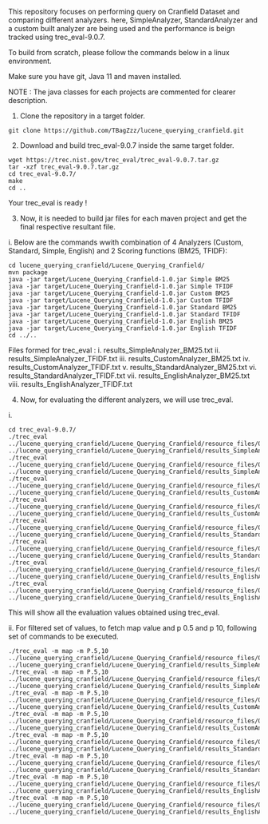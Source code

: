 This repository focuses on performing query on Cranfield Dataset and comparing different analyzers.
here, SimpleAnalyzer, StandardAnalyzer and a custom built analyzer are being used and the performance is beign tracked using trec_eval-9.0.7.

To build from scratch, please follow the commands below in a linux environment.

Make sure you have git, Java 11 and maven installed.

NOTE : The java classes for each projects are commented for clearer description.

1. Clone the repository in a target folder.
```
git clone https://github.com/TBagZzz/lucene_querying_cranfield.git
```

2. Download and build trec_eval-9.0.7 inside the same target folder.
```
wget https://trec.nist.gov/trec_eval/trec_eval-9.0.7.tar.gz
tar -xzf trec_eval-9.0.7.tar.gz
cd trec_eval-9.0.7/
make
cd ..
```
Your trec_eval is ready !

3. Now, it is needed to build jar files for each maven project and get the final respective resultant file.

i. Below are the commands wwith combination of 4 Analyzers (Custom, Standard, Simple, English) and 2 Scoring functions (BM25, TFIDF):
```
cd lucene_querying_cranfield/Lucene_Querying_Cranfield/
mvn package
java -jar target/Lucene_Querying_Cranfield-1.0.jar Simple BM25
java -jar target/Lucene_Querying_Cranfield-1.0.jar Simple TFIDF
java -jar target/Lucene_Querying_Cranfield-1.0.jar Custom BM25
java -jar target/Lucene_Querying_Cranfield-1.0.jar Custom TFIDF
java -jar target/Lucene_Querying_Cranfield-1.0.jar Standard BM25
java -jar target/Lucene_Querying_Cranfield-1.0.jar Standard TFIDF
java -jar target/Lucene_Querying_Cranfield-1.0.jar English BM25
java -jar target/Lucene_Querying_Cranfield-1.0.jar English TFIDF
cd ../..
```
Files formed for trec_eval :
i.    results_SimpleAnalyzer_BM25.txt
ii.   results_SimpleAnalyzer_TFIDF.txt
iii.  results_CustomAnalyzer_BM25.txt
iv.   results_CustomAnalyzer_TFIDF.txt
v.    results_StandardAnalyzer_BM25.txt
vi.   results_StandardAnalyzer_TFIDF.txt
vii.  results_EnglishAnalyzer_BM25.txt
viii. results_EnglishAnalyzer_TFIDF.txt

4. Now, for evaluating the different analyzers, we will use trec_eval.

i.
```
cd trec_eval-9.0.7/
./trec_eval ../lucene_querying_cranfield/Lucene_Querying_Cranfield/resource_files/QRelsCorrectedforTRECeval ../lucene_querying_cranfield/Lucene_Querying_Cranfield/results_SimpleAnalyzer_BM25.txt
./trec_eval ../lucene_querying_cranfield/Lucene_Querying_Cranfield/resource_files/QRelsCorrectedforTRECeval ../lucene_querying_cranfield/Lucene_Querying_Cranfield/results_SimpleAnalyzer_TFIDF.txt
./trec_eval ../lucene_querying_cranfield/Lucene_Querying_Cranfield/resource_files/QRelsCorrectedforTRECeval ../lucene_querying_cranfield/Lucene_Querying_Cranfield/results_CustomAnalyzer_BM25.txt
./trec_eval ../lucene_querying_cranfield/Lucene_Querying_Cranfield/resource_files/QRelsCorrectedforTRECeval ../lucene_querying_cranfield/Lucene_Querying_Cranfield/results_CustomAnalyzer_TFIDF.txt
./trec_eval ../lucene_querying_cranfield/Lucene_Querying_Cranfield/resource_files/QRelsCorrectedforTRECeval ../lucene_querying_cranfield/Lucene_Querying_Cranfield/results_StandardAnalyzer_BM25.txt
./trec_eval ../lucene_querying_cranfield/Lucene_Querying_Cranfield/resource_files/QRelsCorrectedforTRECeval ../lucene_querying_cranfield/Lucene_Querying_Cranfield/results_StandardAnalyzer_TFIDF.txt
./trec_eval ../lucene_querying_cranfield/Lucene_Querying_Cranfield/resource_files/QRelsCorrectedforTRECeval ../lucene_querying_cranfield/Lucene_Querying_Cranfield/results_EnglishAnalyzer_BM25.txt
./trec_eval ../lucene_querying_cranfield/Lucene_Querying_Cranfield/resource_files/QRelsCorrectedforTRECeval ../lucene_querying_cranfield/Lucene_Querying_Cranfield/results_EnglishAnalyzer_TFIDF.txt
```
This will show all the evaluation values obtained using trec_eval.

ii. For filtered set of values, to fetch map value and p 0.5 and p 10, following set of commands to be executed.
```
./trec_eval -m map -m P.5,10 ../lucene_querying_cranfield/Lucene_Querying_Cranfield/resource_files/QRelsCorrectedforTRECeval ../lucene_querying_cranfield/Lucene_Querying_Cranfield/results_SimpleAnalyzer_BM25.txt
./trec_eval -m map -m P.5,10 ../lucene_querying_cranfield/Lucene_Querying_Cranfield/resource_files/QRelsCorrectedforTRECeval ../lucene_querying_cranfield/Lucene_Querying_Cranfield/results_SimpleAnalyzer_TFIDF.txt
./trec_eval -m map -m P.5,10 ../lucene_querying_cranfield/Lucene_Querying_Cranfield/resource_files/QRelsCorrectedforTRECeval ../lucene_querying_cranfield/Lucene_Querying_Cranfield/results_CustomAnalyzer_BM25.txt
./trec_eval -m map -m P.5,10 ../lucene_querying_cranfield/Lucene_Querying_Cranfield/resource_files/QRelsCorrectedforTRECeval ../lucene_querying_cranfield/Lucene_Querying_Cranfield/results_CustomAnalyzer_TFIDF.txt
./trec_eval -m map -m P.5,10 ../lucene_querying_cranfield/Lucene_Querying_Cranfield/resource_files/QRelsCorrectedforTRECeval ../lucene_querying_cranfield/Lucene_Querying_Cranfield/results_StandardAnalyzer_BM25.txt
./trec_eval -m map -m P.5,10 ../lucene_querying_cranfield/Lucene_Querying_Cranfield/resource_files/QRelsCorrectedforTRECeval ../lucene_querying_cranfield/Lucene_Querying_Cranfield/results_StandardAnalyzer_TFIDF.txt
./trec_eval -m map -m P.5,10 ../lucene_querying_cranfield/Lucene_Querying_Cranfield/resource_files/QRelsCorrectedforTRECeval ../lucene_querying_cranfield/Lucene_Querying_Cranfield/results_EnglishAnalyzer_BM25.txt
./trec_eval -m map -m P.5,10 ../lucene_querying_cranfield/Lucene_Querying_Cranfield/resource_files/QRelsCorrectedforTRECeval ../lucene_querying_cranfield/Lucene_Querying_Cranfield/results_EnglishAnalyzer_TFIDF.txt
```